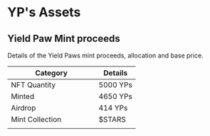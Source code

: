 # YP's Assets

## Yield Paw Mint proceeds

Details of the Yield Paws mint proceeds, allocation and base price.

<table><thead><tr><th width="181">Category</th><th>Details </th></tr></thead><tbody><tr><td>NFT Quantity</td><td>5000 YPs</td></tr><tr><td>Minted</td><td> 4650 YPs</td></tr><tr><td>Airdrop</td><td>414 YPs </td></tr><tr><td>Mint Collection </td><td>$STARS</td></tr><tr><td></td><td></td></tr></tbody></table>
